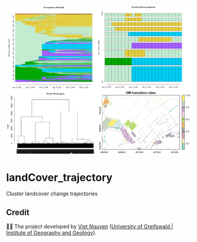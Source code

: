 <img src='img/proj_overview.png'>

<h1> landCover_trajectory </h1>
Cluster landcover change trajectories

<h2>Credit</h2>
<p> 👨‍🏫 The project developed by <a href='https://vietducng.github.io/'>Viet Nguyen</a> (<a href = 'https://geo.uni-greifswald.de/en/chairs/geographie/translate-to-english-fernerkundung-und-geoinformationsverarbeitung/translate-to-english-team/'>University of Greifswald | Institute of Geography and Geology</a>).</p>